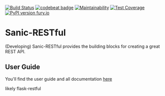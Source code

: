 [![Build Status](https://travis-ci.org/CoCongV/sanic-restful.svg?branch=develop)](https://travis-ci.org/CoCongV/sanic-restful)
[![codebeat badge](https://codebeat.co/badges/05407b18-a508-4cde-ac35-8e6776ea20e1)](https://codebeat.co/projects/github-com-cocongv-sanic-restful-develop)
[![Maintainability](https://api.codeclimate.com/v1/badges/bb199b737ab079fd7b0c/maintainability)](https://codeclimate.com/github/CoCongV/sanic-restful/maintainability)
[![Test Coverage](https://api.codeclimate.com/v1/badges/bb199b737ab079fd7b0c/test_coverage)](https://codeclimate.com/github/CoCongV/sanic-restful/test_coverage)
[![PyPI version fury.io](https://badge.fury.io/py/ansicolortags.svg)](https://pypi.python.org/pypi/sanic-restful/)
# Sanic-RESTful

(Developing)
Sanic-RESTful provides the building blocks for creating a great REST API.

## User Guide

You'll find the user guide and all documentation [here](https://flask-restful.readthedocs.io/)

likely flask-restful